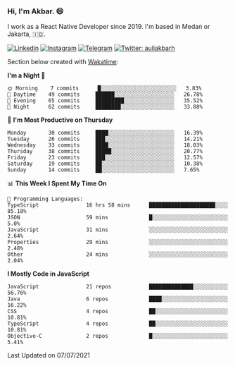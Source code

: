 ### Hi,  I'm Akbar. 😄

I work as a React Native Developer since 2019. I'm based in Medan or Jakarta, :indonesia:. 

<!-- 🔭 Take a look at my [LinkedIn](https://www.linkedin.com/in/aulia-akbar-harahap/) profile. -->

<!-- For now I still don't have a repository to be proud of, but I'm working on it. -->

[![Linkedin](https://img.shields.io/badge/-Aulia%20Akbar%20Harahap-blue?style=flat-square&labelColor=gray&logo=Linkedin&logoColor=white&link=https://www.linkedin.com/in/aulia-akbar-harahap)](https://www.linkedin.com/in/aulia-akbar-harahap)
[![Instagram](https://img.shields.io/badge/-@auliakbarh-orange?style=flat-square&labelColor=gray&logo=Instagram&logoColor=white&link=https://www.instagram.com/auliakbarh)](https://www.instagram.com/auliakbarh)
[![Telegram](https://img.shields.io/badge/-auliakbarh-informational?style=flat-square&labelColor=gray&logo=telegram&logoColor=white&link=https://t.me/auliakbarh)](https://t.me/auliakbarh)
[![Twitter: auliakbarh](https://img.shields.io/twitter/follow/auliakbarh?style=social)](https://twitter.com/auliakbarh)

Section below created with [Wakatime](https://wakatime.com/):
<!--START_SECTION:waka-->
**I'm a Night 🦉** 

```text
🌞 Morning    7 commits      █░░░░░░░░░░░░░░░░░░░░░░░░   3.83% 
🌆 Daytime    49 commits     ██████░░░░░░░░░░░░░░░░░░░   26.78% 
🌃 Evening    65 commits     █████████░░░░░░░░░░░░░░░░   35.52% 
🌙 Night      62 commits     ████████░░░░░░░░░░░░░░░░░   33.88%

```
📅 **I'm Most Productive on Thursday** 

```text
Monday       30 commits     ████░░░░░░░░░░░░░░░░░░░░░   16.39% 
Tuesday      26 commits     ███░░░░░░░░░░░░░░░░░░░░░░   14.21% 
Wednesday    33 commits     ████░░░░░░░░░░░░░░░░░░░░░   18.03% 
Thursday     38 commits     █████░░░░░░░░░░░░░░░░░░░░   20.77% 
Friday       23 commits     ███░░░░░░░░░░░░░░░░░░░░░░   12.57% 
Saturday     19 commits     ██░░░░░░░░░░░░░░░░░░░░░░░   10.38% 
Sunday       14 commits     ██░░░░░░░░░░░░░░░░░░░░░░░   7.65%

```


📊 **This Week I Spent My Time On** 

```text
💬 Programming Languages: 
TypeScript               16 hrs 58 mins      █████████████████████░░░░   85.18% 
JSON                     59 mins             █░░░░░░░░░░░░░░░░░░░░░░░░   5.0% 
JavaScript               31 mins             ░░░░░░░░░░░░░░░░░░░░░░░░░   2.64% 
Properties               29 mins             ░░░░░░░░░░░░░░░░░░░░░░░░░   2.48% 
Other                    24 mins             ░░░░░░░░░░░░░░░░░░░░░░░░░   2.04%

```

**I Mostly Code in JavaScript** 

```text
JavaScript               21 repos            ██████████████░░░░░░░░░░░   56.76% 
Java                     6 repos             ████░░░░░░░░░░░░░░░░░░░░░   16.22% 
CSS                      4 repos             ██░░░░░░░░░░░░░░░░░░░░░░░   10.81% 
TypeScript               4 repos             ██░░░░░░░░░░░░░░░░░░░░░░░   10.81% 
Objective-C              2 repos             █░░░░░░░░░░░░░░░░░░░░░░░░   5.41%

```



 Last Updated on 07/07/2021
<!--END_SECTION:waka-->


<!--
**auliakbarh/auliakbarh** is a ✨ _special_ ✨ repository because its `README.md` (this file) appears on your GitHub profile.

Here are some ideas to get you started:

- 🔭 I’m currently working on ...
- 🌱 I’m currently learning ...
- 👯 I’m looking to collaborate on ...
- 🤔 I’m looking for help with ...
- 💬 Ask me about ...
- 📫 How to reach me: ...
- 😄 Pronouns: ...
- ⚡ Fun fact: ...
-->
